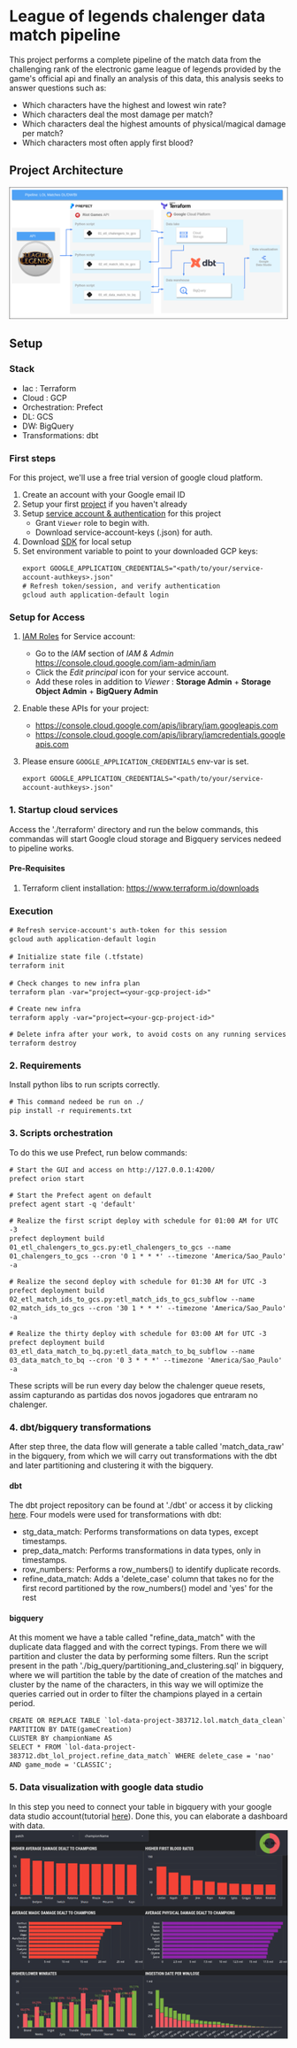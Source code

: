 # League of legends chalenger data match pipeline


This project performs a complete pipeline of the match data from the challenging rank of the electronic game league of legends provided by the game's official api and finally an analysis of this data, this analysis seeks to answer questions such as:

* Which characters have the highest and lowest win rate?  
* Which characters deal the most damage per match?
* Which characters deal the highest amounts of physical/magical damage per match?
* Which characters most often apply first blood?

## Project Architecture
![project architecture](img/project_architecture.drawio.png)
## Setup
### Stack

* Iac : Terraform
* Cloud : GCP
* Orchestration: Prefect
* DL: GCS
* DW: BigQuery
* Transformations: dbt


### First steps 

For this project, we'll use a free trial version of google cloud platform. 

1. Create an account with your Google email ID 
2. Setup your first [project](https://console.cloud.google.com/) if you haven't already
3. Setup [service account & authentication](https://cloud.google.com/docs/authentication/getting-started) for this project
    * Grant `Viewer` role to begin with.
    * Download service-account-keys (.json) for auth.
4. Download [SDK](https://cloud.google.com/sdk/docs/quickstart) for local setup
5. Set environment variable to point to your downloaded GCP keys:
   ```shell
   export GOOGLE_APPLICATION_CREDENTIALS="<path/to/your/service-account-authkeys>.json"
   # Refresh token/session, and verify authentication
   gcloud auth application-default login
   ```
   
### Setup for Access
 
1. [IAM Roles](https://cloud.google.com/storage/docs/access-control/iam-roles) for Service account:
   * Go to the *IAM* section of *IAM & Admin* https://console.cloud.google.com/iam-admin/iam
   * Click the *Edit principal* icon for your service account.
   * Add these roles in addition to *Viewer* : **Storage Admin** + **Storage Object Admin** + **BigQuery Admin**
   
2. Enable these APIs for your project:
   * https://console.cloud.google.com/apis/library/iam.googleapis.com
   * https://console.cloud.google.com/apis/library/iamcredentials.googleapis.com
   
3. Please ensure `GOOGLE_APPLICATION_CREDENTIALS` env-var is set.
   ```shell
   export GOOGLE_APPLICATION_CREDENTIALS="<path/to/your/service-account-authkeys>.json"
   ```


### 1. Startup cloud services

Access the './terraform' directory and run the below commands, this commandas will start Google cloud storage and Bigquery services nedeed to pipeline works.
 #### Pre-Requisites
1. Terraform client installation: https://www.terraform.io/downloads
### Execution

```shell
# Refresh service-account's auth-token for this session
gcloud auth application-default login

# Initialize state file (.tfstate)
terraform init

# Check changes to new infra plan
terraform plan -var="project=<your-gcp-project-id>"
```

```shell
# Create new infra
terraform apply -var="project=<your-gcp-project-id>"
```

```shell
# Delete infra after your work, to avoid costs on any running services
terraform destroy
```

### 2. Requirements

Install python libs to run scripts correctly.

```shell
# This command nedeed be run on ./
pip install -r requirements.txt
```

### 3. Scripts orchestration

To do this we use Prefect, run below commands:
```shell
# Start the GUI and access on http://127.0.0.1:4200/
prefect orion start
```
```shell
# Start the Prefect agent on default
prefect agent start -q 'default'
```
```shell
# Realize the first script deploy with schedule for 01:00 AM for UTC -3
prefect deployment build 01_etl_chalengers_to_gcs.py:etl_chalengers_to_gcs --name 01_chalengers_to_gcs --cron '0 1 * * *' --timezone 'America/Sao_Paulo' -a
```
```shell
# Realize the second deploy with schedule for 01:30 AM for UTC -3
prefect deployment build 02_etl_match_ids_to_gcs.py:etl_match_ids_to_gcs_subflow --name 02_match_ids_to_gcs --cron '30 1 * * *' --timezone 'America/Sao_Paulo' -a
```
```shell
# Realize the thirty deploy with schedule for 03:00 AM for UTC -3
prefect deployment build 03_etl_data_match_to_bq.py:etl_data_match_to_bq_subflow --name 03_data_match_to_bq --cron '0 3 * * *' --timezone 'America/Sao_Paulo' -a
```
These scripts will be run every day below the chalenger queue resets, assim capturando as partidas dos novos jogadores que entraram no chalenger.

### 4. dbt/bigquery transformations
After step three, the data flow will generate a table called 'match_data_raw' in the bigquery, from which we will carry out transformations with the dbt and later partitioning and clustering it with the bigquery.
 #### dbt
The dbt project repository can be found at './dbt' or access it by clicking [here](./dbt/).
 Four models were used for transformations with dbt:
 * stg_data_match: Performs transformations on data types, except timestamps.
 * prep_data_match: Performs transformations in data types, only in timestamps.
 * row_numbers: Performs a row_numbers() to identify duplicate records.
 * refine_data_match: Adds a 'delete_case' column that takes no for the first record partitioned by the row_numbers() model and 'yes' for the rest

#### bigquery
At this moment we have a table called "refine_data_match" with the duplicate data flagged and with the correct typings. From there we will partition and cluster the data by performing some filters.
Run the script present in the path './big_query/partitioning_and_clustering.sql' in bigquery, where we will partition the table by the date of creation of the matches and cluster by the name of the characters, in this way we will optimize the queries carried out in order to filter the champions played in a certain period.
```shell
CREATE OR REPLACE TABLE `lol-data-project-383712.lol.match_data_clean`
PARTITION BY DATE(gameCreation)
CLUSTER BY championName AS
SELECT * FROM `lol-data-project-383712.dbt_lol_project.refine_data_match` WHERE delete_case = 'nao' AND game_mode = 'CLASSIC';
```
### 5. Data visualization with google data studio
In this step you need to connect your table in bigquery with your google data studio account(tutorial [here](https://support.google.com/looker-studio/answer/6295968?hl=en#zippy=%2Cin-this-article)).
Done this, you can elaborate a dashboard with data.
![dashboard](img/dashboard.png)







